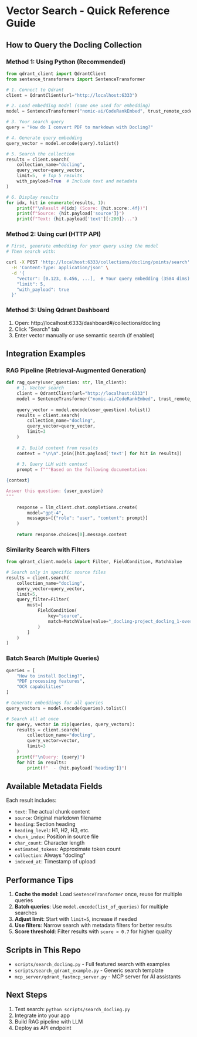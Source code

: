 # Vector Search - Quick Reference Guide

## How to Query the Docling Collection

### Method 1: Using Python (Recommended)

```python
from qdrant_client import QdrantClient
from sentence_transformers import SentenceTransformer

# 1. Connect to Qdrant
client = QdrantClient(url="http://localhost:6333")

# 2. Load embedding model (same one used for embedding)
model = SentenceTransformer("nomic-ai/CodeRankEmbed", trust_remote_code=True)

# 3. Your search query
query = "How do I convert PDF to markdown with Docling?"

# 4. Generate query embedding
query_vector = model.encode(query).tolist()

# 5. Search the collection
results = client.search(
    collection_name="docling",
    query_vector=query_vector,
    limit=5,  # Top 5 results
    with_payload=True  # Include text and metadata
)

# 6. Display results
for idx, hit in enumerate(results, 1):
    print(f"\nResult #{idx} (Score: {hit.score:.4f})")
    print(f"Source: {hit.payload['source']}")
    print(f"Text: {hit.payload['text'][:200]}...")
```

### Method 2: Using curl (HTTP API)

```bash
# First, generate embedding for your query using the model
# Then search with:

curl -X POST 'http://localhost:6333/collections/docling/points/search' \
  -H 'Content-Type: application/json' \
  -d '{
    "vector": [0.123, 0.456, ...],  # Your query embedding (3584 dims)
    "limit": 5,
    "with_payload": true
  }'
```

### Method 3: Using Qdrant Dashboard

1. Open: http://localhost:6333/dashboard#/collections/docling
2. Click "Search" tab
3. Enter vector manually or use semantic search (if enabled)

## Integration Examples

### RAG Pipeline (Retrieval-Augmented Generation)

```python
def rag_query(user_question: str, llm_client):
    # 1. Vector search
    client = QdrantClient(url="http://localhost:6333")
    model = SentenceTransformer("nomic-ai/CodeRankEmbed", trust_remote_code=True)
    
    query_vector = model.encode(user_question).tolist()
    results = client.search(
        collection_name="docling",
        query_vector=query_vector,
        limit=3
    )
    
    # 2. Build context from results
    context = "\n\n".join([hit.payload['text'] for hit in results])
    
    # 3. Query LLM with context
    prompt = f"""Based on the following documentation:

{context}

Answer this question: {user_question}
"""
    
    response = llm_client.chat.completions.create(
        model="gpt-4",
        messages=[{"role": "user", "content": prompt}]
    )
    
    return response.choices[0].message.content
```

### Similarity Search with Filters

```python
from qdrant_client.models import Filter, FieldCondition, MatchValue

# Search only in specific source files
results = client.search(
    collection_name="docling",
    query_vector=query_vector,
    limit=5,
    query_filter=Filter(
        must=[
            FieldCondition(
                key="source",
                match=MatchValue(value="_docling-project_docling_1-overview.md")
            )
        ]
    )
)
```

### Batch Search (Multiple Queries)

```python
queries = [
    "How to install Docling?",
    "PDF processing features",
    "OCR capabilities"
]

# Generate embeddings for all queries
query_vectors = model.encode(queries).tolist()

# Search all at once
for query, vector in zip(queries, query_vectors):
    results = client.search(
        collection_name="docling",
        query_vector=vector,
        limit=3
    )
    print(f"\nQuery: {query}")
    for hit in results:
        print(f"  - {hit.payload['heading']}")
```

## Available Metadata Fields

Each result includes:
- `text`: The actual chunk content
- `source`: Original markdown filename
- `heading`: Section heading
- `heading_level`: H1, H2, H3, etc.
- `chunk_index`: Position in source file
- `char_count`: Character length
- `estimated_tokens`: Approximate token count
- `collection`: Always "docling"
- `indexed_at`: Timestamp of upload

## Performance Tips

1. **Cache the model**: Load `SentenceTransformer` once, reuse for multiple queries
2. **Batch queries**: Use `model.encode(list_of_queries)` for multiple searches
3. **Adjust limit**: Start with `limit=5`, increase if needed
4. **Use filters**: Narrow search with metadata filters for better results
5. **Score threshold**: Filter results with `score > 0.7` for higher quality

## Scripts in This Repo

- `scripts/search_docling.py` - Full featured search with examples
- `scripts/search_qdrant_example.py` - Generic search template
- `mcp_server/qdrant_fastmcp_server.py` - MCP server for AI assistants

## Next Steps

1. Test search: `python scripts/search_docling.py`
2. Integrate into your app
3. Build RAG pipeline with LLM
4. Deploy as API endpoint

